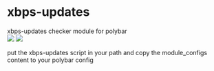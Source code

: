 # xbps-updates <br>
xbps-updates checker module for polybar<br> <img src="https://raw.githubusercontent.com/siduck76/xbps-updates/master/img/dd_001.png">
<img src="https://raw.githubusercontent.com/siduck76/xbps-updates/master/img/full.png">

put the xbps-updates script in your path and copy the module_configs content to your polybar config
